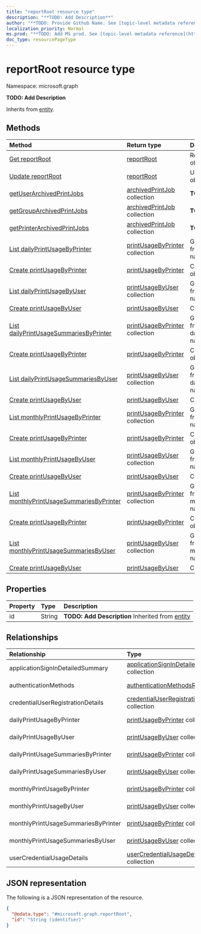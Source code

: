 ```yaml
---
title: "reportRoot resource type"
description: "**TODO: Add Description**"
author: "**TODO: Provide Github Name. See [topic-level metadata reference](https://msgo.azurewebsites.net/add/document/guidelines/metadata.html#topic-level-metadata)**"
localization_priority: Normal
ms.prod: "**TODO: Add MS prod. See [topic-level metadata reference](https://msgo.azurewebsites.net/add/document/guidelines/metadata.html#topic-level-metadata)**"
doc_type: resourcePageType
---
```


# reportRoot resource type

Namespace: microsoft.graph

**TODO: Add Description**


Inherits from [entity](../resources/entity.md).

## Methods
|Method|Return type|Description|
|:---|:---|:---|
|[Get reportRoot](../api/reportroot-get.md)|[reportRoot](../resources/reportroot.md)|Read the properties and relationships of a [reportRoot](../resources/reportroot.md) object.|
|[Update reportRoot](../api/reportroot-update.md)|[reportRoot](../resources/reportroot.md)|Update the properties of a [reportRoot](../resources/reportroot.md) object.|
|[getUserArchivedPrintJobs](../api/reportroot-getuserarchivedprintjobs.md)|[archivedPrintJob](../resources/archivedprintjob.md) collection|**TODO: Add Description**|
|[getGroupArchivedPrintJobs](../api/reportroot-getgrouparchivedprintjobs.md)|[archivedPrintJob](../resources/archivedprintjob.md) collection|**TODO: Add Description**|
|[getPrinterArchivedPrintJobs](../api/reportroot-getprinterarchivedprintjobs.md)|[archivedPrintJob](../resources/archivedprintjob.md) collection|**TODO: Add Description**|
|[List dailyPrintUsageByPrinter](../api/reportroot-list-dailyprintusagebyprinter.md)|[printUsageByPrinter](../resources/printusagebyprinter.md) collection|Get the printUsageByPrinter resources from the dailyPrintUsageByPrinter navigation property.|
|[Create printUsageByPrinter](../api/reportroot-post-dailyprintusagebyprinter.md)|[printUsageByPrinter](../resources/printusagebyprinter.md)|Create a new printUsageByPrinter object.|
|[List dailyPrintUsageByUser](../api/reportroot-list-dailyprintusagebyuser.md)|[printUsageByUser](../resources/printusagebyuser.md) collection|Get the printUsageByUser resources from the dailyPrintUsageByUser navigation property.|
|[Create printUsageByUser](../api/reportroot-post-dailyprintusagebyuser.md)|[printUsageByUser](../resources/printusagebyuser.md)|Create a new printUsageByUser object.|
|[List dailyPrintUsageSummariesByPrinter](../api/reportroot-list-dailyprintusagesummariesbyprinter.md)|[printUsageByPrinter](../resources/printusagebyprinter.md) collection|Get the printUsageByPrinter resources from the dailyPrintUsageSummariesByPrinter navigation property.|
|[Create printUsageByPrinter](../api/reportroot-post-dailyprintusagesummariesbyprinter.md)|[printUsageByPrinter](../resources/printusagebyprinter.md)|Create a new printUsageByPrinter object.|
|[List dailyPrintUsageSummariesByUser](../api/reportroot-list-dailyprintusagesummariesbyuser.md)|[printUsageByUser](../resources/printusagebyuser.md) collection|Get the printUsageByUser resources from the dailyPrintUsageSummariesByUser navigation property.|
|[Create printUsageByUser](../api/reportroot-post-dailyprintusagesummariesbyuser.md)|[printUsageByUser](../resources/printusagebyuser.md)|Create a new printUsageByUser object.|
|[List monthlyPrintUsageByPrinter](../api/reportroot-list-monthlyprintusagebyprinter.md)|[printUsageByPrinter](../resources/printusagebyprinter.md) collection|Get the printUsageByPrinter resources from the monthlyPrintUsageByPrinter navigation property.|
|[Create printUsageByPrinter](../api/reportroot-post-monthlyprintusagebyprinter.md)|[printUsageByPrinter](../resources/printusagebyprinter.md)|Create a new printUsageByPrinter object.|
|[List monthlyPrintUsageByUser](../api/reportroot-list-monthlyprintusagebyuser.md)|[printUsageByUser](../resources/printusagebyuser.md) collection|Get the printUsageByUser resources from the monthlyPrintUsageByUser navigation property.|
|[Create printUsageByUser](../api/reportroot-post-monthlyprintusagebyuser.md)|[printUsageByUser](../resources/printusagebyuser.md)|Create a new printUsageByUser object.|
|[List monthlyPrintUsageSummariesByPrinter](../api/reportroot-list-monthlyprintusagesummariesbyprinter.md)|[printUsageByPrinter](../resources/printusagebyprinter.md) collection|Get the printUsageByPrinter resources from the monthlyPrintUsageSummariesByPrinter navigation property.|
|[Create printUsageByPrinter](../api/reportroot-post-monthlyprintusagesummariesbyprinter.md)|[printUsageByPrinter](../resources/printusagebyprinter.md)|Create a new printUsageByPrinter object.|
|[List monthlyPrintUsageSummariesByUser](../api/reportroot-list-monthlyprintusagesummariesbyuser.md)|[printUsageByUser](../resources/printusagebyuser.md) collection|Get the printUsageByUser resources from the monthlyPrintUsageSummariesByUser navigation property.|
|[Create printUsageByUser](../api/reportroot-post-monthlyprintusagesummariesbyuser.md)|[printUsageByUser](../resources/printusagebyuser.md)|Create a new printUsageByUser object.|

## Properties
|Property|Type|Description|
|:---|:---|:---|
|id|String|**TODO: Add Description** Inherited from [entity](../resources/entity.md)|

## Relationships
|Relationship|Type|Description|
|:---|:---|:---|
|applicationSignInDetailedSummary|[applicationSignInDetailedSummary](../resources/applicationsignindetailedsummary.md) collection|**TODO: Add Description**|
|authenticationMethods|[authenticationMethodsRoot](../resources/authenticationmethodsroot.md)|**TODO: Add Description**|
|credentialUserRegistrationDetails|[credentialUserRegistrationDetails](../resources/credentialuserregistrationdetails.md) collection|**TODO: Add Description**|
|dailyPrintUsageByPrinter|[printUsageByPrinter](../resources/printusagebyprinter.md) collection|**TODO: Add Description**|
|dailyPrintUsageByUser|[printUsageByUser](../resources/printusagebyuser.md) collection|**TODO: Add Description**|
|dailyPrintUsageSummariesByPrinter|[printUsageByPrinter](../resources/printusagebyprinter.md) collection|**TODO: Add Description**|
|dailyPrintUsageSummariesByUser|[printUsageByUser](../resources/printusagebyuser.md) collection|**TODO: Add Description**|
|monthlyPrintUsageByPrinter|[printUsageByPrinter](../resources/printusagebyprinter.md) collection|**TODO: Add Description**|
|monthlyPrintUsageByUser|[printUsageByUser](../resources/printusagebyuser.md) collection|**TODO: Add Description**|
|monthlyPrintUsageSummariesByPrinter|[printUsageByPrinter](../resources/printusagebyprinter.md) collection|**TODO: Add Description**|
|monthlyPrintUsageSummariesByUser|[printUsageByUser](../resources/printusagebyuser.md) collection|**TODO: Add Description**|
|userCredentialUsageDetails|[userCredentialUsageDetails](../resources/usercredentialusagedetails.md) collection|**TODO: Add Description**|

## JSON representation
The following is a JSON representation of the resource.
<!-- {
  "blockType": "resource",
  "keyProperty": "id",
  "@odata.type": "microsoft.graph.reportRoot",
  "baseType": "microsoft.graph.entity",
  "openType": false
}
-->
``` json
{
  "@odata.type": "#microsoft.graph.reportRoot",
  "id": "String (identifier)"
}
```

